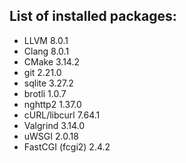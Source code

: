 ## List of installed packages:
* LLVM 8.0.1
* Clang 8.0.1
* CMake 3.14.2
* git 2.21.0
* sqlite 3.27.2
* brotli 1.0.7
* nghttp2 1.37.0
* cURL/libcurl 7.64.1
* Valgrind 3.14.0
* uWSGI 2.0.18
* FastCGI (fcgi2) 2.4.2
